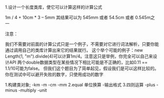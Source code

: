 1.设计一个长度类库，使它可以计算这样的计算公式

1m / 4 + 10cm * 3 – 5mm
其结果可以为 545mm 或者 54.5cm 或者 0.545m之一

注意：

我们不需要对前面的计算公式只是一个例子，不需要对它进行词法解析，只要你能通过调用自己的类库计算出来它的结果就行。
这个举个可能的例子：new Length(1, "m").divide(4)可以计算1m/4。注意这只是举例，你完全可以自己来设计API
两个double数据类型在某些情况下相比可能是不正确的，比如0.11 == 1.1/10可能为false。
但我们这个题目为了简单起见，假设我们是可以这样比较的。你在测试中可以避开失败的数字，只使用成功的数字

1.构建类对象;
  -km
  -m
  -cm
  -mm
2.equal 单位换算
  -输出格式
3.四则运算
  -plus
  -minus
  -multiply
   -unit





